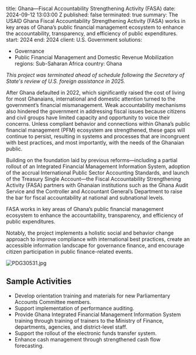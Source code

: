 
title: Ghana—Fiscal Accountability Strengthening Activity (FASA)
date: 2024-09-12 13:03:00 Z
published: false
terminated: true
summary: The USAID Ghana Fiscal Accountability Strengthening Activity (FASA) works
  in key areas of Ghana’s public financial management ecosystem to enhance the accountability,
  transparency, and efficiency of public expenditures.
start: 2024
end: 2024
client: U.S. Government
solutions:
- Governance
- Public Financial Management and Domestic Revenue Mobilization
regions: Sub-Saharan Africa
country: Ghana


<aside><em>This project was terminated ahead of schedule following the Secretary of State's review of U.S. foreign assistance in 2025.</em></aside>

After Ghana defaulted in 2022, which significantly raised the cost of living for most Ghanaians, international and domestic attention turned to the government’s financial mismanagement. Weak accountability mechanisms also hindered the government in addressing fiscal issues because citizens and civil groups have limited capacity and opportunity to voice their concerns. Unless compliant behavior and connections within Ghana’s public financial management (PFM) ecosystem are strengthened, these gaps will continue to persist, resulting in systems and processes that are incongruent with best practices, and most importantly, with the needs of the Ghanaian public.

Building on the foundation laid by previous reforms—including a partial rollout of an Integrated Financial Management Information System, adoption of the accrual International Public Sector Accounting Standards, and launch of the Treasury Single Account—the Fiscal Accountability Strengthening Activity (FASA) partners with Ghanaian institutions such as the Ghana Audit Service and the Controller and Accountant General’s Department to raise the bar for fiscal accountability at national and subnational levels.

FASA works in key areas of Ghana’s public financial management ecosystem to enhance the accountability, transparency, and efficiency of public expenditures.

Notably, the project implements a holistic social and behavior change approach to improve compliance with international best practices, create an accessible information landscape for governance finance, and encourage citizen participation in public finance-related events.

![PDG30531.jpg](/uploads/PDG30531.jpg)

## Sample Activities

* Develop orientation training and materials for new Parliamentary Accounts Committee members.
* Support implementation of performance auditing.
* Provide Ghana Integrated Financial Management Information System training through training of trainers to the Ministry of Finance, departments, agencies, and district-level staff.
* Support the rollout of the electronic funds transfer system.
* Enhance cash management through strengthened cash flow forecasting.
